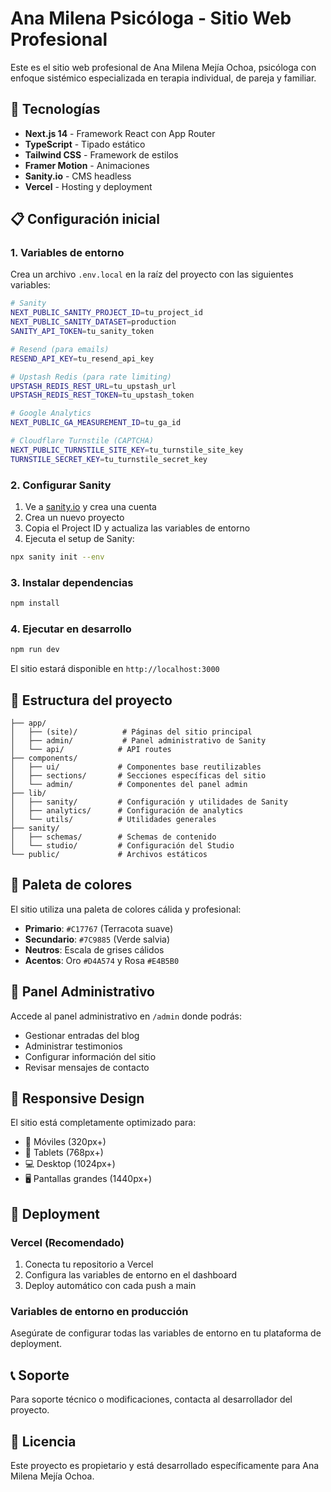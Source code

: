 # Ana Milena Psicóloga - Sitio Web Profesional

Este es el sitio web profesional de Ana Milena Mejía Ochoa, psicóloga con enfoque sistémico especializada en terapia individual, de pareja y familiar.

## 🚀 Tecnologías

- **Next.js 14** - Framework React con App Router
- **TypeScript** - Tipado estático
- **Tailwind CSS** - Framework de estilos
- **Framer Motion** - Animaciones
- **Sanity.io** - CMS headless
- **Vercel** - Hosting y deployment

## 📋 Configuración inicial

### 1. Variables de entorno

Crea un archivo `.env.local` en la raíz del proyecto con las siguientes variables:

```bash
# Sanity
NEXT_PUBLIC_SANITY_PROJECT_ID=tu_project_id
NEXT_PUBLIC_SANITY_DATASET=production
SANITY_API_TOKEN=tu_sanity_token

# Resend (para emails)
RESEND_API_KEY=tu_resend_api_key

# Upstash Redis (para rate limiting)
UPSTASH_REDIS_REST_URL=tu_upstash_url
UPSTASH_REDIS_REST_TOKEN=tu_upstash_token

# Google Analytics
NEXT_PUBLIC_GA_MEASUREMENT_ID=tu_ga_id

# Cloudflare Turnstile (CAPTCHA)
NEXT_PUBLIC_TURNSTILE_SITE_KEY=tu_turnstile_site_key
TURNSTILE_SECRET_KEY=tu_turnstile_secret_key
```

### 2. Configurar Sanity

1. Ve a [sanity.io](https://sanity.io) y crea una cuenta
2. Crea un nuevo proyecto
3. Copia el Project ID y actualiza las variables de entorno
4. Ejecuta el setup de Sanity:

```bash
npx sanity init --env
```

### 3. Instalar dependencias

```bash
npm install
```

### 4. Ejecutar en desarrollo

```bash
npm run dev
```

El sitio estará disponible en `http://localhost:3000`

## 📁 Estructura del proyecto

```
├── app/
│   ├── (site)/          # Páginas del sitio principal
│   ├── admin/           # Panel administrativo de Sanity
│   └── api/            # API routes
├── components/
│   ├── ui/             # Componentes base reutilizables
│   ├── sections/       # Secciones específicas del sitio
│   └── admin/          # Componentes del panel admin
├── lib/
│   ├── sanity/         # Configuración y utilidades de Sanity
│   ├── analytics/      # Configuración de analytics
│   └── utils/          # Utilidades generales
├── sanity/
│   ├── schemas/        # Schemas de contenido
│   └── studio/         # Configuración del Studio
└── public/             # Archivos estáticos
```

## 🎨 Paleta de colores

El sitio utiliza una paleta de colores cálida y profesional:

- **Primario**: `#C17767` (Terracota suave)
- **Secundario**: `#7C9885` (Verde salvia)
- **Neutros**: Escala de grises cálidos
- **Acentos**: Oro `#D4A574` y Rosa `#E4B5B0`

## 🔧 Panel Administrativo

Accede al panel administrativo en `/admin` donde podrás:

- Gestionar entradas del blog
- Administrar testimonios
- Configurar información del sitio
- Revisar mensajes de contacto

## 📱 Responsive Design

El sitio está completamente optimizado para:
- 📱 Móviles (320px+)
- 📱 Tablets (768px+)
- 💻 Desktop (1024px+)
- 🖥️ Pantallas grandes (1440px+)

## 🚀 Deployment

### Vercel (Recomendado)

1. Conecta tu repositorio a Vercel
2. Configura las variables de entorno en el dashboard
3. Deploy automático con cada push a main

### Variables de entorno en producción

Asegúrate de configurar todas las variables de entorno en tu plataforma de deployment.

## 📞 Soporte

Para soporte técnico o modificaciones, contacta al desarrollador del proyecto.

## 📄 Licencia

Este proyecto es propietario y está desarrollado específicamente para Ana Milena Mejía Ochoa.
